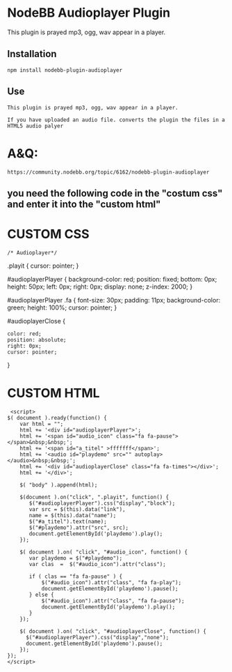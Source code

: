 # NodeBB Audioplayer Plugin

This plugin is prayed mp3, ogg, wav appear in a player.

## Installation

    npm install nodebb-plugin-audioplayer

## Use

    This plugin is prayed mp3, ogg, wav appear in a player.
    
    If you have uploaded an audio file. converts the plugin the files in a HTML5 audio palyer



# A&Q: 

    https://community.nodebb.org/topic/6162/nodebb-plugin-audioplayer



## you need the following code in the "costum css" and enter it into the "custom html"

# CUSTOM CSS

    /* Audioplayer*/

   .playit { cursor: pointer; }

   #audioplayerPlayer {
      background-color: red;
      position: fixed;
      bottom: 0px;
      height: 50px;
     left: 0px;
     right: 0px;
     display: none;
     z-index: 2000;
}

#audioplayerPlayer .fa {
    font-size: 30px;
    padding: 11px;
    background-color: green;
    height: 100%;
    cursor: pointer;
}

#audioplayerClose {
    
    color: red;
    position: absolute;
    right: 0px;
    cursor: pointer;
    
}


# CUSTOM HTML

     <script>
    $( document ).ready(function() {
        var html = "";
        html += '<div id="audioplayerPlayer">';
        html += '<span id="audio_icon" class="fa fa-pause"></span>&nbsp;&nbsp;';
        html += '<span id="a_titel" >fffffff</span>';
   	    html += '<audio id="playdemo" src="" autoplay></audio>&nbsp;&nbsp;';
        html += '<div id="audioplayerClose" class="fa fa-times"></div>';
        html += '</div>';
     
        $( "body" ).append(html);
    
        $(document ).on("click", ".playit", function() {
           $("#audioplayerPlayer").css("display","block");
           var src = $(this).data("link"),
           name = $(this).data("name");
           $("#a_titel").text(name);
           $("#playdemo").attr("src", src);
           document.getElementById('playdemo').play();
        });
  
        $( document ).on( "click", "#audio_icon", function() {
	       var playdemo = $("#playdemo");
           var clas  =  $("#audio_icon").attr("class");
     
           if ( clas == "fa fa-pause" ) {
               $("#audio_icon").attr("class", "fa fa-play");
               document.getElementById('playdemo').pause();
           } else {
               $("#audio_icon").attr("class", "fa fa-pause");
               document.getElementById('playdemo').play();
           }
        });
    
        $( document ).on( "click", "#audioplayerClose", function() {
	      $("#audioplayerPlayer").css("display","none");
	      document.getElementById('playdemo').pause();
        });
    });
    </script>
